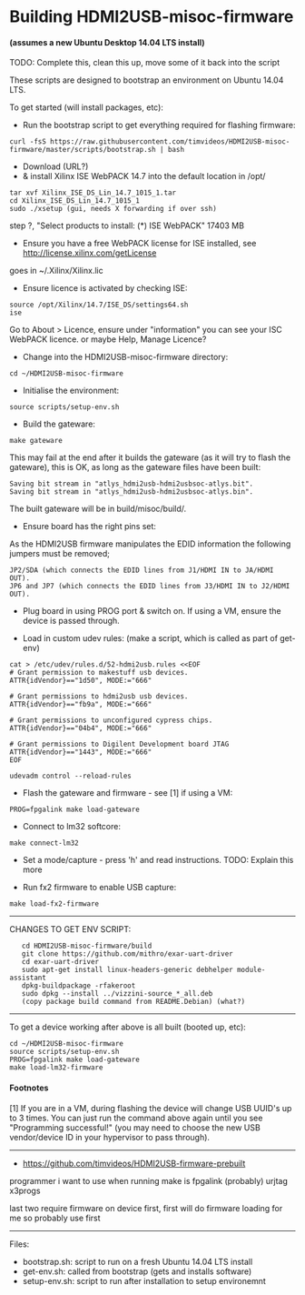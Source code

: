 # Building HDMI2USB-misoc-firmware
#### (assumes a new Ubuntu Desktop 14.04 LTS install)

TODO: Complete this, clean this up, move some of it back into the script

These scripts are designed to bootstrap an environment on Ubuntu 14.04 LTS.

To get started (will install packages, etc):

  * Run the bootstrap script to get everything required for flashing firmware:
  ```
  curl -fsS https://raw.githubusercontent.com/timvideos/HDMI2USB-misoc-firmware/master/scripts/bootstrap.sh | bash
  ```

  * Download (URL?)
  * & install Xilinx ISE WebPACK 14.7 into the default location in /opt/
  ```
  tar xvf Xilinx_ISE_DS_Lin_14.7_1015_1.tar
  cd Xilinx_ISE_DS_Lin_14.7_1015_1
  sudo ./xsetup (gui, needs X forwarding if over ssh)
  ```
step ?, "Select products to install: (*) ISE WebPACK" 17403 MB


  * Ensure you have a free WebPACK license for ISE installed, see http://license.xilinx.com/getLicense
  
goes in ~/.Xilinx/Xilinx.lic 

  * Ensure licence is activated by checking ISE:
  ```
  source /opt/Xilinx/14.7/ISE_DS/settings64.sh
  ise
  ```
  Go to About > Licence, ensure under "information" you can see your ISC WebPACK licence.
  or maybe Help, Manage Licence? 

  * Change into the HDMI2USB-misoc-firmware directory:
  ```
  cd ~/HDMI2USB-misoc-firmware
  ```

  * Initialise the environment:
  ```
  source scripts/setup-env.sh
  ```

  * Build the gateware:
  ```
  make gateware
  ```

  This may fail at the end after it builds the gateware (as it will try to flash the gateware), this is OK, as long as the gateware files have been built:

  ```
  Saving bit stream in "atlys_hdmi2usb-hdmi2usbsoc-atlys.bit".
  Saving bit stream in "atlys_hdmi2usb-hdmi2usbsoc-atlys.bin".
  ```

   The built gateware will be in build/misoc/build/.

  * Ensure board has the right pins set:

  As the HDMI2USB firmware manipulates the EDID information the following jumpers must be removed;

  ```
  JP2/SDA (which connects the EDID lines from J1/HDMI IN to JA/HDMI OUT).
  JP6 and JP7 (which connects the EDID lines from J3/HDMI IN to J2/HDMI OUT).
  ```

  * Plug board in using PROG port & switch on.  If using a VM, ensure the device is passed through.

  * Load in custom udev rules:
  (make a script, which is called as part of get-env)

```
cat > /etc/udev/rules.d/52-hdmi2usb.rules <<EOF
# Grant permission to makestuff usb devices.
ATTR{idVendor}=="1d50", MODE:="666"

# Grant permissions to hdmi2usb usb devices.
ATTR{idVendor}=="fb9a", MODE:="666"

# Grant permissions to unconfigured cypress chips.
ATTR{idVendor}=="04b4", MODE:="666"

# Grant permissions to Digilent Development board JTAG
ATTR{idVendor}=="1443", MODE:="666"
EOF

udevadm control --reload-rules
```
  * Flash the gateware and firmware - see [1] if using a VM:

  ```
  PROG=fpgalink make load-gateware
  ```

  * Connect to lm32 softcore:
  ```
  make connect-lm32
  ```

  * Set a mode/capture - press 'h' and read instructions. TODO: Explain this more

  * Run fx2 firmware to enable USB capture:
  ```
  make load-fx2-firmware
  ```

---

CHANGES TO GET ENV SCRIPT:

```
   cd HDMI2USB-misoc-firmware/build
   git clone https://github.com/mithro/exar-uart-driver
   cd exar-uart-driver
   sudo apt-get install linux-headers-generic debhelper module-assistant
   dpkg-buildpackage -rfakeroot
   sudo dpkg --install ../vizzini-source_*_all.deb
   (copy package build command from README.Debian) (what?)
```

---

To get a device working after above is all built (booted up, etc):
```
cd ~/HDMI2USB-misoc-firmware
source scripts/setup-env.sh
PROG=fpgalink make load-gateware
make load-lm32-firmware
```

#### Footnotes

  [1] If you are in a VM, during flashing the device will change USB UUID's up to 3 times.  You can just run the command above again until you see "Programming successful!" (you may need to choose the new USB vendor/device ID in your hypervisor to pass through).

---

  * https://github.com/timvideos/HDMI2USB-firmware-prebuilt

  programmer i want to use when running make is
  fpgalink (probably)
  urjtag
  x3progs

  last two require firmware on device first, first will do firmware loading for me
  so probably use first

---

Files:

  * bootstrap.sh: script to run on a fresh Ubuntu 14.04 LTS install
  * get-env.sh: called from bootstrap (gets and installs software)
  * setup-env.sh: script to run after installation to setup environemnt

